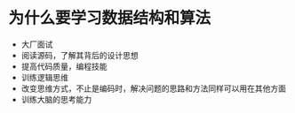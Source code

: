 # 为什么要学习数据结构和算法

- 大厂面试
- 阅读源码，了解其背后的设计思想
- 提高代码质量，编程技能
- 训练逻辑思维
- 改变思维方式，不止是编码时，解决问题的思路和方法同样可以用在其他方面
- 训练大脑的思考能力

